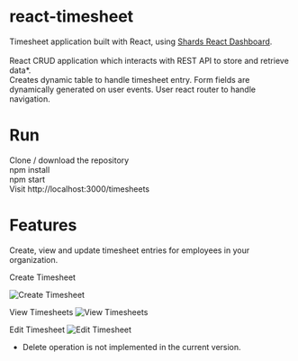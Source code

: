 # react-timesheet
Timesheet application built with React, using [Shards React Dashboard](https://designrevision.com/downloads/shards-dashboard-lite-react/).
<br/><br/>
React CRUD application which interacts with REST API to store and retrieve data*.
<br/>
Creates dynamic table to handle timesheet entry. Form fields are dynamically generated on user events. User react router to handle navigation.

# Run
Clone / download the repository
<br/>
npm install
</br>
npm start
</br>
Visit http://localhost:3000/timesheets

# Features
Create, view and update timesheet entries for employees in your organization.

Create Timesheet

![Create Timesheet](https://github.com/vmahendrakumar/react-timesheet/raw/master/public/images/screenshots/react_timesheet_add.png)

View Timesheets
![View Timesheets](https://github.com/vmahendrakumar/react-timesheet/raw/master/public/images/screenshots/react_timesheet_home.png)

Edit Timesheet
![Edit Timesheet](https://github.com/vmahendrakumar/react-timesheet/raw/master/public/images/screenshots/react_timesheet_edit.png)

* Delete operation is not implemented in the current version.
